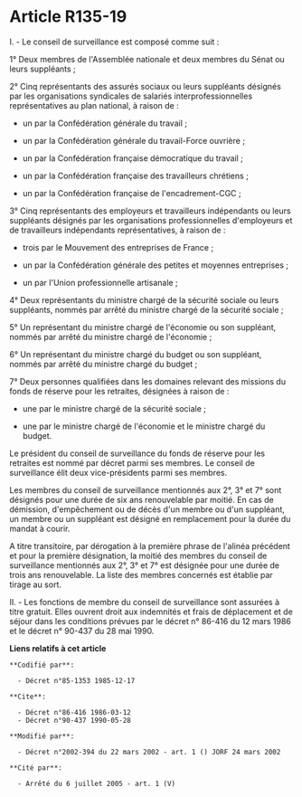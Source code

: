 # Article R135-19

I. - Le conseil de surveillance est composé comme suit :

1° Deux membres de l'Assemblée nationale et deux membres du Sénat ou leurs suppléants ;

2° Cinq représentants des assurés sociaux ou leurs suppléants désignés par les organisations syndicales de salariés
interprofessionnelles représentatives au plan national, à raison de :

- un par la Confédération générale du travail ;

- un par la Confédération générale du travail-Force ouvrière ;

- un par la Confédération française démocratique du travail ;

- un par la Confédération française des travailleurs chrétiens ;

- un par la Confédération française de l'encadrement-CGC ;

3° Cinq représentants des employeurs et travailleurs indépendants ou leurs suppléants désignés par les organisations
professionnelles d'employeurs et de travailleurs indépendants représentatives, à raison de :

- trois par le Mouvement des entreprises de France ;

- un par la Confédération générale des petites et moyennes entreprises ;

- un par l'Union professionnelle artisanale ;

4° Deux représentants du ministre chargé de la sécurité sociale ou leurs suppléants, nommés par arrêté du ministre chargé de
la sécurité sociale ;

5° Un représentant du ministre chargé de l'économie ou son suppléant, nommés par arrêté du ministre chargé de l'économie ;

6° Un représentant du ministre chargé du budget ou son suppléant, nommés par arrêté du ministre chargé du budget ;

7° Deux personnes qualifiées dans les domaines relevant des missions du fonds de réserve pour les retraites, désignées à
raison de :

- une par le ministre chargé de la sécurité sociale ;

- une par le ministre chargé de l'économie et le ministre chargé du budget.

Le président du conseil de surveillance du fonds de réserve pour les retraites est nommé par décret parmi ses membres. Le
conseil de surveillance élit deux vice-présidents parmi ses membres.

Les membres du conseil de surveillance mentionnés aux 2°, 3° et 7° sont désignés pour une durée de six ans renouvelable par
moitié. En cas de démission, d'empêchement ou de décès d'un membre ou d'un suppléant, un membre ou un suppléant est désigné
en remplacement pour la durée du mandat à courir.

A titre transitoire, par dérogation à la première phrase de l'alinéa précédent et pour la première désignation, la moitié des
membres du conseil de surveillance mentionnés aux 2°, 3° et 7° est désignée pour une durée de trois ans renouvelable. La
liste des membres concernés est établie par tirage au sort.

II. - Les fonctions de membre du conseil de surveillance sont assurées à titre gratuit. Elles ouvrent droit aux indemnités et
frais de déplacement et de séjour dans les conditions prévues par le décret n° 86-416 du 12 mars 1986 et le décret n° 90-437
du 28 mai 1990.

**Liens relatifs à cet article**

	**Codifié par**:

	  - Décret n°85-1353 1985-12-17

	**Cite**:

	  - Décret n°86-416 1986-03-12
	  - Décret n°90-437 1990-05-28

	**Modifié par**:

	  - Décret n°2002-394 du 22 mars 2002 - art. 1 () JORF 24 mars 2002

	**Cité par**:

	  - Arrêté du 6 juillet 2005 - art. 1 (V)
